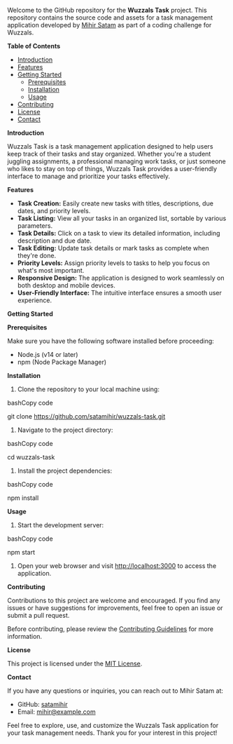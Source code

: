 ﻿Welcome to the GitHub repository for the **Wuzzals Task** project. This repository contains the source code and assets for a task management application developed by [Mihir Satam](https://github.com/satamihir) as part of a coding challenge for Wuzzals.

**Table of Contents**

- [Introduction](https://chat.openai.com/#introduction)
- [Features](https://chat.openai.com/#features)
- [Getting Started](https://chat.openai.com/#getting-started)
  - [Prerequisites](https://chat.openai.com/#prerequisites)
  - [Installation](https://chat.openai.com/#installation)
  - [Usage](https://chat.openai.com/#usage)
- [Contributing](https://chat.openai.com/#contributing)
- [License](https://chat.openai.com/#license)
- [Contact](https://chat.openai.com/#contact)

**Introduction**

Wuzzals Task is a task management application designed to help users keep track of their tasks and stay organized. Whether you're a student juggling assignments, a professional managing work tasks, or just someone who likes to stay on top of things, Wuzzals Task provides a user-friendly interface to manage and prioritize your tasks effectively.

**Features**

- **Task Creation:** Easily create new tasks with titles, descriptions, due dates, and priority levels.
- **Task Listing:** View all your tasks in an organized list, sortable by various parameters.
- **Task Details:** Click on a task to view its detailed information, including description and due date.
- **Task Editing:** Update task details or mark tasks as complete when they're done.
- **Priority Levels:** Assign priority levels to tasks to help you focus on what's most important.
- **Responsive Design:** The application is designed to work seamlessly on both desktop and mobile devices.
- **User-Friendly Interface:** The intuitive interface ensures a smooth user experience.

**Getting Started**

**Prerequisites**

Make sure you have the following software installed before proceeding:

- Node.js (v14 or later)
- npm (Node Package Manager)

**Installation**

1. Clone the repository to your local machine using:

bashCopy code

git clone https://github.com/satamihir/wuzzals-task.git 

1. Navigate to the project directory:

bashCopy code

cd wuzzals-task 

1. Install the project dependencies:

bashCopy code

npm install 

**Usage**

1. Start the development server:

bashCopy code

npm start 

1. Open your web browser and visit [http://localhost:3000](http://localhost:3000/) to access the application.

**Contributing**

Contributions to this project are welcome and encouraged. If you find any issues or have suggestions for improvements, feel free to open an issue or submit a pull request.

Before contributing, please review the [Contributing Guidelines](https://chat.openai.com/CONTRIBUTING.md) for more information.

**License**

This project is licensed under the [MIT License](https://chat.openai.com/LICENSE).

**Contact**

If you have any questions or inquiries, you can reach out to Mihir Satam at:

- GitHub: [satamihir](https://github.com/satamihir)
- Email: <mihir@example.com>

Feel free to explore, use, and customize the Wuzzals Task application for your task management needs. Thank you for your interest in this project!


